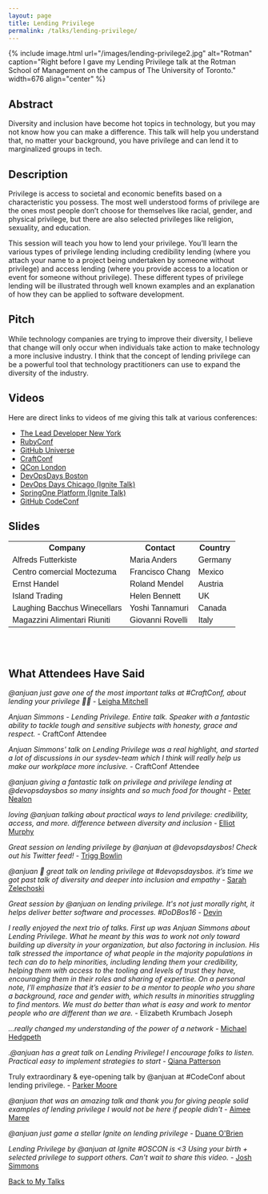 ```yaml
---
layout: page
title: Lending Privilege
permalink: /talks/lending-privilege/
---
```


{% include image.html url="/images/lending-privilege2.jpg" alt="Rotman" caption="Right before I gave my Lending Privilege talk at the Rotman School of Management on the campus of The University of Toronto." width=676 align="center" %}

## Abstract

Diversity and inclusion have become hot topics in technology, but you may not know how you can make a difference. This talk will help you understand that, no matter your background, you have privilege and can lend it to marginalized groups in tech.

## Description

Privilege is access to societal and economic benefits based on a characteristic you possess. The most well understood forms of privilege are the ones most people don’t choose for themselves like racial, gender, and physical privilege, but there are also selected privileges like religion, sexuality, and education.

This session will teach you how to lend your privilege. You’ll learn the various types of privilege lending including credibility lending (where you attach your name to a project being undertaken by someone without privilege) and access lending (where you provide access to a location or event for someone without privilege). These different types of privilege lending will be illustrated through well known examples and an explanation of how they can be applied to software development.

## Pitch

While technology companies are trying to improve their diversity, I believe that change will only occur when individuals take action to make technology a more inclusive industry. I think that the concept of lending privilege can be a powerful tool that technology practitioners can use to expand the diversity of the industry.

## Videos

Here are direct links to videos of me giving this talk at various conferences:

* [The Lead Developer New York](https://www.youtube.com/watch?v=1K8Gz7fMevo)
* [RubyConf](https://confreaks.tv/videos/rubyconf2017-lending-privilege)
* [GitHub Universe](https://www.youtube.com/watch?v=lOZdAt-hseA&feature=youtu.be)
* [CraftConf](https://www.ustream.tv/recorded/102838989)
* [QCon London](https://www.infoq.com/presentations/diversity-inclusion-technology)
* [DevOpsDays Boston](https://www.youtube.com/watch?v=X-Bvl5wkBdg&feature=youtu.be)
* [DevOps Days Chicago (Ignite Talk)](http://confreaks.tv/videos/devopsdayschicago2017-ignites-lending-privilege)
* [SpringOne Platform (Ignite Talk)](https://www.youtube.com/watch?v=oUWw6h-mi0o)
* [GitHub CodeConf](https://www.youtube.com/watch?v=C4hVDBBJ6wI)

## Slides

<!DOCTYPE html>
<html>
<head>
<style>
table {
    font-family: arial, sans-serif;
    border-collapse: collapse;
    width: 100%;
}

td, th {
    border: 1px solid #dddddd;
    text-align: left;
    padding: 8px;
}

tr:nth-child(even) {
    background-color: #dddddd;
}
</style>
</head>
<body>

<table>
  <tr>
    <th>Company</th>
    <th>Contact</th>
    <th>Country</th>
  </tr>
  <tr>
    <td>Alfreds Futterkiste</td>
    <td>Maria Anders</td>
    <td>Germany</td>
  </tr>
  <tr>
    <td>Centro comercial Moctezuma</td>
    <td>Francisco Chang</td>
    <td>Mexico</td>
  </tr>
  <tr>
    <td>Ernst Handel</td>
    <td>Roland Mendel</td>
    <td>Austria</td>
  </tr>
  <tr>
    <td>Island Trading</td>
    <td>Helen Bennett</td>
    <td>UK</td>
  </tr>
  <tr>
    <td>Laughing Bacchus Winecellars</td>
    <td>Yoshi Tannamuri</td>
    <td>Canada</td>
  </tr>
  <tr>
    <td>Magazzini Alimentari Riuniti</td>
    <td>Giovanni Rovelli</td>
    <td>Italy</td>
  </tr>
</table>

</body>
</html>

<br>
<br>

## What Attendees Have Said

*@anjuan just gave one of the most important talks at #CraftConf, about lending your privilege 👏🏻* - [Leigha Mitchell](https://twitter.com/LeighaNotLeia)

*Anjuan Simmons - Lending Privilege. Entire talk. Speaker with a fantastic ability to tackle tough and sensitive subjects with honesty, grace and respect.* - CraftConf Attendee

*Anjuan Simmons' talk on Lending Privilege was a real highlight, and started a lot of discussions in our sysdev-team which I think will really help us make our workplace more inclusive.* - CraftConf Attendee

*@anjuan giving a fantastic talk on privilege and privilege lending at @devopsdaysbos so many insights and so much food for thought* - [Peter Nealon](https://twitter.com/peternealon)

*loving @anjuan talking about practical ways to lend privilege: credibility, access, and more. difference between diversity and inclusion* - [Elliot Murphy](https://twitter.com/sstatik)

*Great session on lending privilege by @anjuan at @devopsdaysbos! Check out his Twitter feed!* - [Trigg Bowlin](https://twitter.com/txtrigg)

*@anjuan 👏 great talk on lending privilege at #devopsdaysbos. it’s time we got past talk of diversity and deeper into inclusion and empathy* - [Sarah Zelechoski](https://twitter.com/szelechoski)

*Great session by @anjuan on lending privilege. It's not just morally right, it helps deliver better software and processes. #DoDBos16* - [Devin](https://twitter.com/devbost)

*I really enjoyed the next trio of talks. First up was Anjuan Simmons about Lending Privilege. What he meant by this was to work not only toward building up diversity in your organization, but also factoring in inclusion. His talk stressed the importance of what people in the majority populations in tech can do to help minorities, including lending them your credibility, helping them with access to the tooling and levels of trust they have, encouraging them in their roles and sharing of expertise. On a personal note, I’ll emphasize that it’s easier to be a mentor to people who you share a background, race and gender with, which results in minorities struggling to find mentors. We must do better than what is easy and work to mentor people who are different than we are.* - Elizabeth Krumbach Joseph

*...really changed my understanding of the power of a network* - [Michael Hedgpeth](https://twitter.com/michaelhedgpeth)

*.@anjuan has a great talk on Lending Privilege! I encourage folks to listen. Practical easy to implement strategies to start* - [Qiana Patterson](https://twitter.com/Q_i_a_n_a)

Truly extraordinary & eye-opening talk by @anjuan at #CodeConf about lending privilege. - [Parker Moore](https://twitter.com/parkr)

*@anjuan that was an amazing talk and thank you for giving people solid examples of lending privilege I would not be here if people didn't* - [Aimee Maree](https://twitter.com/aimee_maree)

*@anjuan just game a stellar Ignite on lending privilege* - [Duane O'Brien](https://twitter.com/DuaneOBrien)

*Lending Privilege by @anjuan at Ignite #OSCON is <3 Using your birth + selected privilege to support others. Can't wait to share this video.* - [Josh Simmons](https://twitter.com/joshsimmons)

[Back to My Talks](/talks/)
